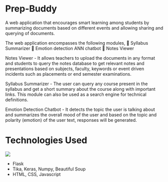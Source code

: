 # Prep-Buddy
A web application that encourages smart learning among students by summarizing documents based on different events and allowing sharing and querying of documents.

The web application encompasses the following modules,
	Syllabus Summarizer
	Emotion detection ANN chatbot
	Notes Viewer

Notes Viewer - It allows teachers to upload the documents in any format and students to query the notes database to get relevant notes and presentations based on subjects, faculty, keywords or event driven incidents such as placements or end semester examinations. 

Syllabus Summarizer - The user can query any course present in the syllabus and get a short summary about the course along with important links. This module can also be used as a search engine for technical definitions.

Emotion Detection Chatbot -  It detects the topic the user is talking about and summarizes the overall mood of the user and based on the topic and polarity (emotion) of the user text, responses will be generated.

# Technologies Used
![](https://img.shields.io/badge/Language-Python-informational?style=flat&logo=data:image/svg%2bxml;base64,<BASE64_DATA>) <br>
* Flask
* Tika, Keras, Numpy, Beautiful Soup
* HTML, CSS, Javascript
